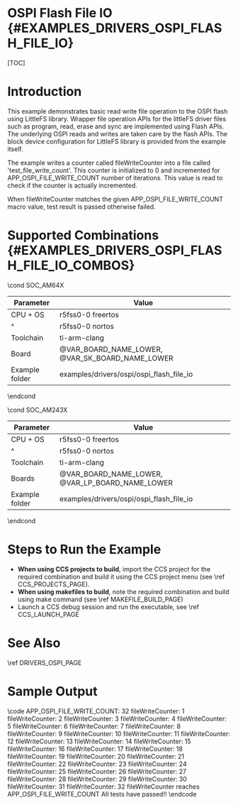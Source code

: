 # OSPI Flash File IO {#EXAMPLES_DRIVERS_OSPI_FLASH_FILE_IO}

[TOC]

# Introduction

This example demonstrates basic read write file operation to the OSPI flash using LittleFS library. Wrapper file operation APIs for the littleFS driver files such as program, read, erase and sync are implemented using Flash APIs. The underlying OSPI reads and writes are taken care by the flash APIs. The block device configuration for LittleFS library is provided from the example itself.

The example writes a counter called fileWriteCounter into a file called 'test_file_write_count'. This counter is initialized to 0 and incremented for APP_OSPI_FILE_WRITE_COUNT number of iterations. This value is read to check if the counter is actually incremented.

When fileWriteCounter matches the given APP_OSPI_FILE_WRITE_COUNT macro value, test result is passed otherwise failed.

# Supported Combinations {#EXAMPLES_DRIVERS_OSPI_FLASH_FILE_IO_COMBOS}

\cond SOC_AM64X

 Parameter      | Value
 ---------------|-----------
 CPU + OS       | r5fss0-0 freertos
 ^              | r5fss0-0 nortos
 Toolchain      | ti-arm-clang
 Board          | @VAR_BOARD_NAME_LOWER, @VAR_SK_BOARD_NAME_LOWER
 Example folder | examples/drivers/ospi/ospi_flash_file_io

\endcond

\cond SOC_AM243X

 Parameter      | Value
 ---------------|-----------
 CPU + OS       | r5fss0-0 freertos
 ^              | r5fss0-0 nortos
 Toolchain      | ti-arm-clang
 Boards         | @VAR_BOARD_NAME_LOWER, @VAR_LP_BOARD_NAME_LOWER
 Example folder | examples/drivers/ospi/ospi_flash_file_io

\endcond

# Steps to Run the Example

- **When using CCS projects to build**, import the CCS project for the required combination
  and build it using the CCS project menu (see \ref CCS_PROJECTS_PAGE).
- **When using makefiles to build**, note the required combination and build using
  make command (see \ref MAKEFILE_BUILD_PAGE)
- Launch a CCS debug session and run the executable, see \ref CCS_LAUNCH_PAGE

# See Also

\ref DRIVERS_OSPI_PAGE

# Sample Output

\code
APP_OSPI_FILE_WRITE_COUNT: 32
fileWriteCounter: 1
fileWriteCounter: 2
fileWriteCounter: 3
fileWriteCounter: 4
fileWriteCounter: 5
fileWriteCounter: 6
fileWriteCounter: 7
fileWriteCounter: 8
fileWriteCounter: 9
fileWriteCounter: 10
fileWriteCounter: 11
fileWriteCounter: 12
fileWriteCounter: 13
fileWriteCounter: 14
fileWriteCounter: 15
fileWriteCounter: 16
fileWriteCounter: 17
fileWriteCounter: 18
fileWriteCounter: 19
fileWriteCounter: 20
fileWriteCounter: 21
fileWriteCounter: 22
fileWriteCounter: 23
fileWriteCounter: 24
fileWriteCounter: 25
fileWriteCounter: 26
fileWriteCounter: 27
fileWriteCounter: 28
fileWriteCounter: 29
fileWriteCounter: 30
fileWriteCounter: 31
fileWriteCounter: 32
fileWriteCounter reaches APP_OSPI_FILE_WRITE_COUNT
All tests have passed!!
\endcode